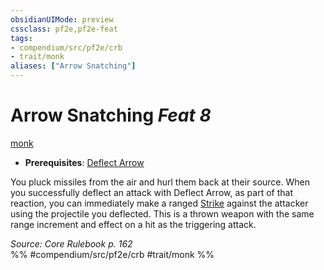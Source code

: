 ```yaml
---
obsidianUIMode: preview
cssclass: pf2e,pf2e-feat
tags:
- compendium/src/pf2e/crb
- trait/monk
aliases: ["Arrow Snatching"]
---
```

# Arrow Snatching  *Feat 8*  
[monk](Reference/Rules/Traits/monk.md "Monk Class Trait")  

- **Prerequisites**: [Deflect Arrow](deflect-arrow.md)

You pluck missiles from the air and hurl them back at their source. When you successfully deflect an attack with Deflect Arrow, as part of that reaction, you can immediately make a ranged [Strike](strike.md) against the attacker using the projectile you deflected. This is a thrown weapon with the same range increment and effect on a hit as the triggering attack.

*Source: Core Rulebook p. 162*  
%% #compendium/src/pf2e/crb #trait/monk %%